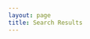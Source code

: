 ```yaml
---
layout: page
title: Search Results
---
```

<!-- List where search results will be rendered -->
<ul id="search-results"></ul>

<script>
  // Template to generate the JSON to search
  window.store = {
    {% for post in site.posts %}
      "{{ post.url | slugify }}": {
        "title": "{{ post.title | xml_escape }}",
        "author": "{{ post.author | xml_escape }}",
        "category": "{{ post.category | xml_escape }}",
        "content": {{ post.content | strip_html | strip_newlines | jsonify }},
        "url": "{{ post.url | xml_escape }}, 
        "date": "{{ post.date | xml_escape }}
      }
      {% unless forloop.last %},{% endunless %}
    {% endfor %}
  };
</script>

<!-- Import lunr.js from unpkg.com -->
<script src="/js/lunr232.js"></script>
<!-- Custom search script thanks https://www.stephanmiller.com/static-site-search/ -->
<script src="/js/search.js"></script>
